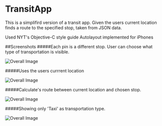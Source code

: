 # TransitApp
This is a simplifird version of a transit app. Given the users current location finds a route to the specified stop, taken from JSON data.

Used NYT's Objective-C style guide
Autolayout implemented for iPhones


##Screenshots
#####Each pin is a different stop. User can choose what type of transportation is visible.

![Overall Image](Screenshots/Overall.png)


#####Uses the users currrent location

![Overall Image](Screenshots/RequestAlert.png)


#####Calculate's route between current location and chosen stop.

![Overall Image](Screenshots/Route-AllPins.png)


#####Showing only 'Taxi' as transportation type.

![Overall Image](Screenshots/Route-TaxiPins.png)
